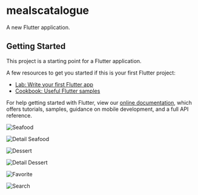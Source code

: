 # mealscatalogue

A new Flutter application.

## Getting Started

This project is a starting point for a Flutter application.

A few resources to get you started if this is your first Flutter project:

- [Lab: Write your first Flutter app](https://flutter.dev/docs/get-started/codelab)
- [Cookbook: Useful Flutter samples](https://flutter.dev/docs/cookbook)

For help getting started with Flutter, view our
[online documentation](https://flutter.dev/docs), which offers tutorials,
samples, guidance on mobile development, and a full API reference.

![Seafood](https://drive.google.com/uc?export=download&id=16NC31e5OX9tX9tukYil8M1gqyEeM0Cms)

![Detail Seafood](https://drive.google.com/file/d/16M1ylyUymSBYdEx0rw7uXgNBuTk1LnS9/view?usp=sharing)

![Dessert](https://drive.google.com/file/d/163QOdpOUtJRU3w9jfZYHgRT9q5hr6b1F/view?usp=sharing)

![Detail Dessert](https://drive.google.com/file/d/16Q6osJDsev9lFp_iM4XI6NowXo-di-uI/view?usp=sharing)

![Favorite](https://drive.google.com/file/d/16MQGs8AG2YHSS_VvvRNWDgLa8cdQmXZ3/view?usp=sharing)

![Search](https://drive.google.com/file/d/16MQGs8AG2YHSS_VvvRNWDgLa8cdQmXZ3/view?usp=sharing)
